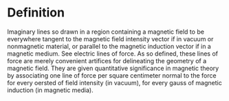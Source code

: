 # Definition

Imaginary lines so drawn in a region containing a magnetic field to be
everywhere tangent to the magnetic field intensity vector if in vacuum
or nonmagnetic material, or parallel to the magnetic induction vector if
in a magnetic medium. See electric lines of force. As so defined, these
lines of force are merely convenient artifices for delineating the
geometry of a magnetic field. They are given quantitative significance
in magnetic theory by associating one line of force per square
centimeter normal to the force for every oersted of field intensity (in
vacuum), for every gauss of magnetic induction (in magnetic media).
